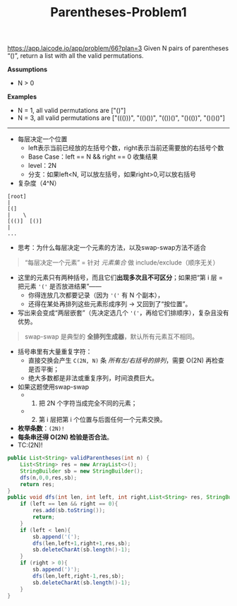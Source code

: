 ﻿---
layout: default
title: Parentheses-Problem1
narrow: true
---
https://app.laicode.io/app/problem/66?plan=3
Given N pairs of parentheses “()”, return a list with all the valid permutations.

**Assumptions**

- N > 0

**Examples**

- N = 1, all valid permutations are ["()"]
- N = 3, all valid permutations are ["((()))", "(()())", "(())()", "()(())", "()()()"]
***
- 每层决定一个位置
	- left表示当前已经放的左括号个数，right表示当前还需要放的右括号个数
	- Base Case：left == N && right == 0 收集结果
	- level：2N
	- 分支：如果left<N, 可以放左括号，如果right>0,可以放右括号
- 复杂度（4^N）
```
[root]
|
[(]
|    \
[(()]  [()]
|
...
```
- 思考：为什么每层决定一个元素的方法，以及swap-swap方法不适合

>“每层决定一个元素” = 针对 _元素集合_ 做 include/exclude（顺序无关）
- 这里的元素只有两种括号，而且它们**出现多次且不可区分**；如果把“第 i 层 = 把元素 `'('` 是否放进结果”——
    - 你得连放几次都要记录（因为 `'('` 有 N 个副本），
    - 还得在某处再排列这些元素形成序列 → 又回到了“按位置”。
- 写出来会变成“两层嵌套”（先决定选几个 `'('`，再给它们排顺序），复杂且没有优势。
    
> swap-swap 是典型的 **全排列生成器**，默认所有元素互不相同。
- 括号串里有大量重复字符：
    - 直接交换会产生 `C(2N, N)` 条 _所有左/右括号的排列_，需要 O(2N) 再检查是否平衡；    
    - 绝大多数都是非法或重复序列，时间浪费巨大。    
- 如果这题使用swap-swap
	- 1. 把 2N 个字符当成完全不同的元素；
	- 2. 第 i 层把第 i 个位置与后面任何一个元素交换。
- **枚举条数**：`(2N)!`
- **每条串还得 O(2N) 检验是否合法**。
- TC:(2N)!

```java
public List<String> validParentheses(int n) {  
    List<String> res = new ArrayList<>();  
    StringBuilder sb = new StringBuilder();  
    dfs(n,0,0,res,sb);  
    return res;  
}  
public void dfs(int len, int left, int right,List<String> res, StringBuilder sb){  
    if (left == len && right == 0){  
        res.add(sb.toString());  
        return;  
    }  
    if (left < len){  
        sb.append('(');  
        dfs(len,left+1,right+1,res,sb);  
        sb.deleteCharAt(sb.length()-1);  
    }  
    if (right > 0){  
        sb.append(')');  
        dfs(len,left,right-1,res,sb);  
        sb.deleteCharAt(sb.length()-1);  
    }  
}
```